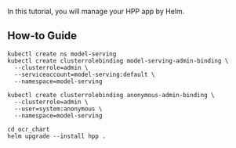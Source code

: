 In this tutorial, you will manage your HPP app by Helm.

## How-to Guide
```shell
kubectl create ns model-serving
kubectl create clusterrolebinding model-serving-admin-binding \
  --clusterrole=admin \
  --serviceaccount=model-serving:default \
  --namespace=model-serving

kubectl create clusterrolebinding anonymous-admin-binding \
  --clusterrole=admin \
  --user=system:anonymous \
  --namespace=model-serving
```

```shell
cd ocr_chart
helm upgrade --install hpp .
```
